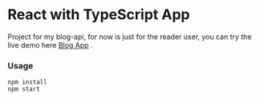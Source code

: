 # React with TypeScript App
Project for my blog-api, for now is just for the reader user, you can try the live demo here [Blog App](https://blog-app-pablogorgoglione.netlify.app/) .

### Usage
```
npm install
npm start
```

